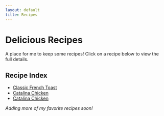 ```yaml
---
layout: default
title: Recipes
---
```


# Delicious Recipes

A place for me to keep some recipes! Click on a recipe below to view the full details.

## Recipe Index

* [Classic French Toast](/recipes/classic-french-toast)
* [Catalina Chicken](/recipes/catalina-chicken)
* [Catalina Chicken](/recipes/creamy-baked-chicken)


*Adding more of my favorite recipes soon!*
